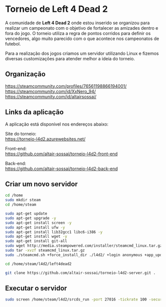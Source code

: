 # Torneio de Left 4 Dead 2

A comunidade de **Left 4 Dead 2** onde estou inserido se organizou para realizar um campeonato com o objetivo de fortalecer as amizades dentro e fora do jogo. O torneio utiliza a regra de pontos corridos para definir os vencedores, algo muito parecido com o que acontece nos campeonatos de futebol.

Para a realização dos jogos criamos um servidor utilizando Linux e fizemos diversas customizações para atender melhor a ideia do torneio.

## Organização

https://steamcommunity.com/profiles/76561198866194001/<br/>
https://steamcommunity.com/id/XxNero_94/<br/>
https://steamcommunity.com/id/altairsossai/<br/>

## Links da aplicação
A aplicação está disponível nos endereços abaixo:

Site do torneio:<br/>
https://torneio-l4d2.azurewebsites.net/

Front-end:<br/>
https://github.com/altair-sossai/torneio-l4d2-front-end

Back-end:<br/>
https://github.com/altair-sossai/torneio-l4d2-back-end

## Criar um novo servidor
```bash
cd /home
sudo mkdir steam
cd /home/steam

sudo apt-get update
sudo apt-get upgrade -y
sudo apt-get install screen -y
sudo apt-get install ufw -y
sudo apt-get install lib32gcc1 libc6-i386 -y
sudo apt-get install wget -y
sudo apt-get install git-all
sudo wget http://media.steampowered.com/installer/steamcmd_linux.tar.gz
sudo tar -xvzf steamcmd_linux.tar.gz
sudo ./steamcmd.sh +force_install_dir ./l4d2/ +login anonymous +app_update 222860 validate +exit

cd /home/steam/l4d2/left4dead2

git clone https://github.com/altair-sossai/torneio-l4d2-server.git .
```

## Executar o servidor
```bash
sudo screen /home/steam/l4d2/srcds_run -port 27016 -tickrate 100 -secure
```